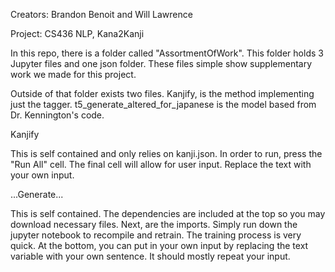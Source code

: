 Creators: Brandon Benoit and Will Lawrence

Project: CS436 NLP, Kana2Kanji

In this repo, there is a folder called "AssortmentOfWork". This folder holds 3 Jupyter files and one json folder. These files simple show supplementary work we made for this project.

Outside of that folder exists two files. Kanjify, is the method implementing just the tagger. t5_generate_altered_for_japanese is the model based from Dr. Kennington's code.

Kanjify

This is self contained and only relies on kanji.json. In order to run, press the "Run All" cell. The final cell will allow for user input. Replace the text with your own input.

...Generate...

This is self contained. The dependencies are included at the top so you may download necessary files. Next, are the imports. Simply run down the jupyter notebook to recompile and retrain. The training process is very quick. At the bottom, you can put in your own input by replacing the text variable with your own sentence. It should mostly repeat your input.